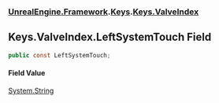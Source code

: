 ### [UnrealEngine.Framework](./UnrealEngine-Framework.md 'UnrealEngine.Framework').[Keys](./Keys.md 'UnrealEngine.Framework.Keys').[Keys.ValveIndex](./Keys-ValveIndex.md 'UnrealEngine.Framework.Keys.ValveIndex')
## Keys.ValveIndex.LeftSystemTouch Field
  
```csharp
public const LeftSystemTouch;
```
#### Field Value
[System.String](https://docs.microsoft.com/en-us/dotnet/api/System.String 'System.String')  
